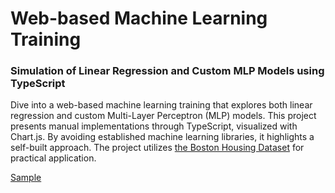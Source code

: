 # Web-based Machine Learning Training

### Simulation of Linear Regression and Custom MLP Models using TypeScript

Dive into a web-based machine learning training that explores both linear regression and custom Multi-Layer Perceptron (MLP) models. This project presents manual implementations through TypeScript, visualized with Chart.js. By avoiding established machine learning libraries, it highlights a self-built approach. The project utilizes [the Boston Housing Dataset](https://www.cs.toronto.edu/~delve/data/boston/bostonDetail.html) for practical application.

[Sample](https://waynechoidev.github.io/web-deep-learning/)
